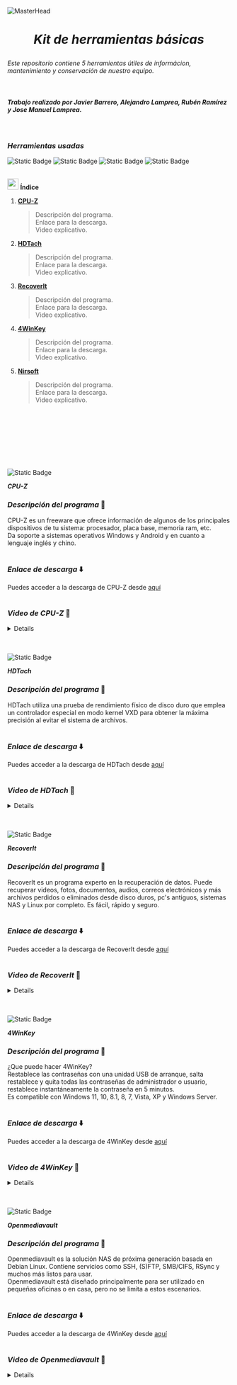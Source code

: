 ![MasterHead](https://visme.co/blog/wp-content/uploads/2019/10/animated-presentation-software-header.gif)

# <p align="center"> *Kit de herramientas básicas* </p>  
*Este repositorio contiene 5 herramientas útiles de informácion, mantenimiento y conservación de nuestro equipo.*  
<br>
<br>

*<h5 align="left">Trabajo realizado por Javier Barrero,  Alejandro Lamprea, Rubén Ramírez y Jose Manuel Lamprea.</h5>*

<br>

### *Herramientas usadas*
![Static Badge](https://img.shields.io/badge/CPUZ-red?style=for-the-badge&logo=orcid&logoColor=white&labelColor=black&color=purple) ![Static Badge](https://img.shields.io/badge/HDTach-blue?style=for-the-badge&logo=gradleplaypublisher&logoColor=white&labelColor=black&color=blue) ![Static Badge](https://img.shields.io/badge/RecoverIt-darkblue?style=for-the-badge&logo=Wondershare&logoColor=white&labelColor=black&color=darkblue) ![Static Badge](https://img.shields.io/badge/4winkey-green?style=for-the-badge&logo=keycdn&logoColor=white&labelColor=black&color=green)
<br>
<br>

<img src="https://cdn-icons-png.flaticon.com/512/2037/2037149.png" style="width: 25px; height: 25px;"/> **Índice**
1. [**CPU-Z**](#id1)
   > Descripción del programa.  
   > Enlace para la descarga.  
   > Video explicativo.  
2. [**HDTach**](#id2)
   > Descripción del programa.  
   > Enlace para la descarga.  
   > Video explicativo.  
3. [**RecoverIt**](#id3)
   > Descripción del programa.  
   > Enlace para la descarga.  
   > Video explicativo.  
4. [**4WinKey**](#id4)
   > Descripción del programa.  
   > Enlace para la descarga.  
   > Video explicativo.  
5. [**Nirsoft**](#id5)
   > Descripción del programa.  
   > Enlace para la descarga.  
   > Video explicativo.  


<br>
<br>
<br>  
<br>
<br>
<br>
<br>


![Static Badge](https://img.shields.io/badge/Primera-Herramienta-green?style=for-the-badge&labelColor=black&color=green)

<a name="id1">**_CPU-Z_**</a>
<br>

### *Descripción del programa* 📖
CPU-Z es un freeware que ofrece información de algunos de los principales dispositivos de tu sistema: procesador, placa base, memoria ram, etc.  
Da soporte a sistemas operativos Windows y Android y en cuanto a lenguaje inglés y chino.
<br>
<br>
### *Enlace de descarga* ⬇️
Puedes acceder a la descarga de CPU-Z desde [aquí](https://www.cpuid.com/softwares/cpu-z.html)
<br>
<br>
### *Video de CPU-Z* 🎥
<details>

   [![Alt text](https://img.youtube.com/vi/oKY9jL9UPLU/0.jpg)](https://www.youtube.com/watch?v=oKY9jL9UPLU)
</details>
<br>
<br>

![Static Badge](https://img.shields.io/badge/Segunda-Herramienta-green?style=for-the-badge&labelColor=black&color=green)

<a name="id2">**_HDTach_**</a>
<br>
### *Descripción del programa* 📖
HDTach utiliza una prueba de rendimiento físico de disco duro que emplea un controlador especial en modo kernel VXD para obtener la máxima precisión al evitar el sistema de archivos.
<br>
<br>
### *Enlace de descarga* ⬇️
Puedes acceder a la descarga de HDTach desde [aquí](https://www.techspot.com/downloads/6714-hdtach.html)
<br>
<br>
### *Video de HDTach* 🎥
<details>

</details>
<br>
<br>

![Static Badge](https://img.shields.io/badge/Tercera-Herramienta-green?style=for-the-badge&labelColor=black&color=green)

<a name="id3">**_RecoverIt_**</a>
<br>
### *Descripción del programa* 📖
RecoverIt es un programa experto en la recuperación de datos. Puede recuperar videos, fotos, documentos, audios, correos electrónicos y más archivos perdidos o eliminados desde disco duros, pc's antiguos, sistemas NAS y Linux por completo. Es fácil, rápido y seguro.
<br>
<br>
### *Enlace de descarga* ⬇️
Puedes acceder a la descarga de RecoverIt desde [aquí](https://recoverit.wondershare.es)
<br>
<br>
### *Video de RecoverIt* 🎥
<details>

</details>
<br>
<br>

![Static Badge](https://img.shields.io/badge/Cuarta-Herramienta-green?style=for-the-badge&labelColor=black&color=green)

<a name="id4">**_4WinKey_**</a>
<br>
### *Descripción del programa* 📖
¿Que puede hacer 4WinKey?  
Restablece las contraseñas con una unidad USB de arranque, salta restablece y quita todas las contraseñas de administrador o usuario, restablece instantáneamente la contraseña en 5 minutos.  
Es compatible con Windows 11, 10, 8.1, 8, 7, Vista, XP y Windows Server.
<br>
<br>
### *Enlace de descarga* ⬇️
Puedes acceder a la descarga de 4WinKey desde [aquí](https://www.passfab.es/products/windows-password-recovery.html)
<br>
<br>
### *Video de 4WinKey* 🎥
<details>

</details>
<br>
<br>

![Static Badge](https://img.shields.io/badge/Quinta-Herramienta-green?style=for-the-badge&labelColor=black&color=green)

<a name="id4">**_Openmediavault_**</a>
<br>
### *Descripción del programa* 📖
Openmediavault es la solución NAS de próxima generación basada en Debian Linux. Contiene servicios como SSH, (S)FTP, SMB/CIFS, RSync y muchos más listos para usar.  
Openmediavault está diseñado principalmente para ser utilizado en pequeñas oficinas o en casa, pero no se limita a estos escenarios. 
<br>
<br>

### *Enlace de descarga* ⬇️
Puedes acceder a la descarga de 4WinKey desde [aquí](https://www.openmediavault.org/download.html)
<br>
<br>
### *Video de Openmediavault* 🎥
<details>

[![Alt text](https://img.youtube.com/vi/c3fP2-XXhEs/0.jpg)](https://www.youtube.com/watch?v=c3fP2-XXhEs)
</details>
<br>
<br>

